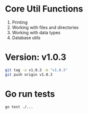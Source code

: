 # Core Util Functions 

1. Printing
2. Working with files and directories
3. Working with data types
4. Database utils

# Version: v1.0.3
```bash
git tag -a v1.0.3 -m "v1.0.3"
git push origin v1.0.3
```

# Go run tests
```bash
go test ./...
```